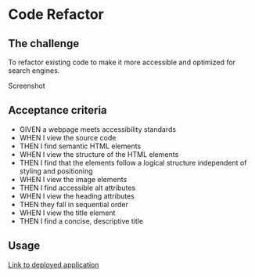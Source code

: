 # Code Refactor

## The challenge

To refactor existing code to make it more accessible and optimized for search engines.

Screenshot

## Acceptance criteria

- GIVEN a webpage meets accessibility standards
- WHEN I view the source code
- THEN I find semantic HTML elements
- WHEN I view the structure of the HTML elements
- THEN I find that the elements follow a logical structure independent of styling and positioning
- WHEN I view the image elements
- THEN I find accessible alt attributes
- WHEN I view the heading attributes
- THEN they fall in sequential order
- WHEN I view the title element
- THEN I find a concise, descriptive title

## Usage

[Link to deployed application](https://skronkie.github.io/code-refactor/)
